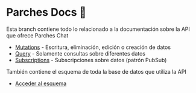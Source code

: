 # Parches Docs :page_with_curl: 

Esta branch contiene todo lo relacionado a la documentación sobre la API que ofrece Parches Chat

- [Mutations](https://github.com/TeamParches/parches-chat/blob/docs/docs/mutationType.md) - Escritura, eliminación, edición o creación de datos
- [Query](https://github.com/TeamParches/parches-chat/blob/docs/docs/queryType.md) - Solamente consultas sobre diferentes datos
- [Subscriptions]() - Subscripciones sobre datos (patrón PubSub)

También contiene el esquema de toda la base de datos que utiliza la API
- [Acceder al esquema](https://github.com/TeamParches/parches-chat/blob/docs/database)